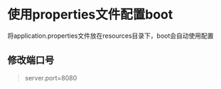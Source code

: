 # 使用properties文件配置boot

将application.properties文件放在resources目录下，boot会自动使用配置

## 修改端口号

>server.port=8080


